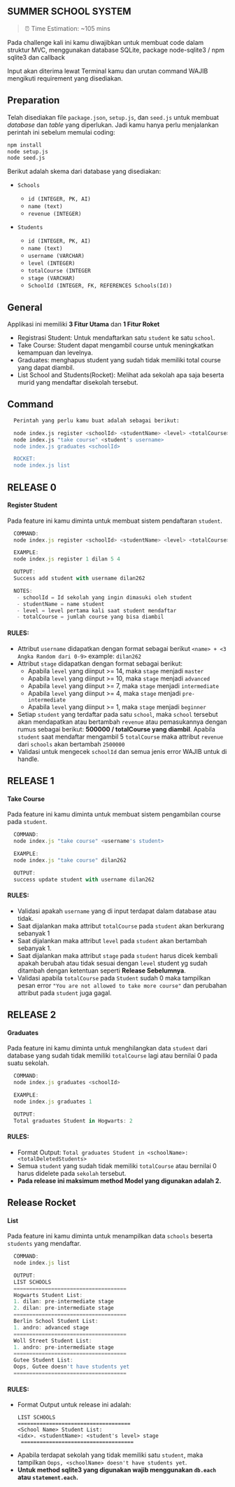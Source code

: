 ## SUMMER SCHOOL SYSTEM
> ⏰ Time Estimation: ~105 mins


Pada challenge kali ini kamu diwajibkan untuk membuat code dalam struktur MVC, menggunakan database SQLite, package node-sqlite3 / npm sqlite3 dan callback

Input akan diterima lewat Terminal kamu dan urutan command WAJIB mengikuti requirement yang disediakan.

## Preparation
Telah disediakan file `package.json`, `setup.js`, dan `seed.js` untuk membuat *database* dan *table* yang diperlukan. Jadi kamu hanya perlu menjalankan perintah ini sebelum memulai coding:
```bash
npm install
node setup.js
node seed.js
```

Berikut adalah skema dari database yang disediakan:
- `Schools`
  - `id (INTEGER, PK, AI)`
  - `name (text)`
  - `revenue (INTEGER)`

- `Students`
  - `id (INTEGER, PK, AI)`
  - `name (text)`
  - `username (VARCHAR)`
  - `level (INTEGER)`
  - `totalCourse (INTEGER`
  - `stage (VARCHAR)`
  - `SchoolId (INTEGER, FK, REFERENCES Schools(Id))` 

## General
Applikasi ini memiliki **3 Fitur Utama** dan **1 Fitur Roket**
  - Registrasi Student: Untuk mendaftarkan satu `student` ke satu `school`.
  - Take Course: Student dapat mengambil course untuk meningkatkan kemampuan dan levelnya.
  - Graduates: menghapus student yang sudah tidak memiliki total course yang dapat diambil.
  - List School and Students(Rocket): Melihat ada sekolah apa saja beserta murid yang mendaftar disekolah tersebut.

## Command
```bash
  Perintah yang perlu kamu buat adalah sebagai berikut:

  node index.js register <schoolId> <studentName> <level> <totalCourse> 
  node index.js "take course" <student's username>
  node index.js graduates <schoolId>

  ROCKET:
  node index.js list
```

## RELEASE 0
#### Register Student
Pada feature ini kamu diminta untuk membuat sistem pendaftaran `student`.
```javascript
  COMMAND:
  node index.js register <schoolId> <studentName> <level> <totalCourse>

  EXAMPLE:
  node index.js register 1 dilan 5 4

  OUTPUT:
  Success add student with username dilan262

  NOTES:
   - schoolId = Id sekolah yang ingin dimasuki oleh student
   - studentName = name student
   - level = level pertama kali saat student mendaftar
   - totalCourse = jumlah course yang bisa diambil
```

#### RULES: 
  - Attribut `username` didapatkan dengan format sebagai berikut `<name> + <3 Angka Random dari 0-9>` example: `dilan262`
  - Attribut `stage` didapatkan dengan format sebagai berikut:
    - Apabila `level` yang diinput >= 14, maka `stage` menjadi `master`
    - Apabila `level` yang diinput >= 10, maka `stage` menjadi `advanced`
    - Apabila `level` yang diinput >= 7, maka `stage` menjadi `intermediate`
    - Apabila `level` yang diinput >= 4, maka `stage` menjadi `pre-intermediate`
    - Apabila `level` yang diinput >= 1, maka `stage` menjadi `beginner`
  - Setiap `student` yang terdaftar pada satu `school`, maka `school` tersebut akan mendapatkan atau bertambah `revenue` atau pemasukannya dengan rumus sebagai berikut: **500000 / totalCourse yang diambil**. Apabila `student` saat mendaftar mengambil 5 `totalCourse` maka attribut `revenue` dari `schools` akan bertambah `2500000`
  - Validasi untuk mengecek `schoolId` dan semua jenis error WAJIB untuk di handle.



## RELEASE 1
#### Take Course
Pada feature ini kamu diminta untuk membuat sistem pengambilan course pada `student`.

```javascript
  COMMAND:
  node index.js "take course" <username's student>

  EXAMPLE:
  node index.js "take course" dilan262

  OUTPUT:
  success update student with username dilan262
```

#### RULES: 
- Validasi apakah `username` yang di input terdapat dalam database atau tidak.
- Saat dijalankan maka attribut `totalCourse` pada `student` akan berkurang sebanyak 1
- Saat dijalankan maka attribut `level` pada `student` akan bertambah sebanyak 1.
- Saat dijalankan maka attribut `stage` pada `student` harus dicek kembali apakah berubah atau tidak sesuai dengan `level` student yg sudah ditambah dengan ketentuan seperti **Release Sebelumnya**.
- Validasi apabila `totalCourse` pada `Student` sudah 0 maka tampilkan pesan error `"You are not allowed to take more course"` dan perubahan attribut pada `student` juga gagal.


## RELEASE 2
#### Graduates
Pada feature ini kamu diminta untuk menghilangkan data `student` dari database yang sudah tidak memiliki `totalCourse` lagi atau bernilai 0 pada suatu sekolah.

```javascript
  COMMAND:
  node index.js graduates <schoolId>

  EXAMPLE:
  node index.js graduates 1

  OUTPUT:
  Total graduates Student in Hogwarts: 2
```

#### RULES: 
- Format Output: `Total graduates Student in <schoolName>: <totalDeletedStudents>`
- Semua `student` yang sudah tidak memiliki `totalCourse` atau bernilai 0 harus didelete pada `sekolah` tersebut.
- **Pada release ini maksimum method Model yang digunakan adalah 2.**

## Release Rocket
#### List
Pada feature ini kamu diminta untuk menampilkan data `schools` beserta `students` yang mendaftar.
```javascript
  COMMAND:
  node index.js list

  OUTPUT:
  LIST SCHOOLS
  ====================================
  Hogwarts Student List:
  1. dilan: pre-intermediate stage
  2. dilan: pre-intermediate stage
  ====================================
  Berlin School Student List:
  1. andro: advanced stage
  ====================================
  Woll Street Student List:
  1. andro: pre-intermediate stage
  ====================================
  Gutee Student List:
  Oops, Gutee doesn't have students yet
  ====================================
```

#### RULES: 
- Format Output untuk release ini adalah:
  ```
  LIST SCHOOLS
  ====================================
  <School Name> Student List:
  <idx>. <studentName>: <student's level> stage
   ====================================
  ```
- Apabila terdapat sekolah yang tidak memiliki satu `student`, maka tampilkan `Oops, <schoolName> doesn't have students yet`.
- **Untuk method sqlite3 yang digunakan wajib menggunakan `db.each` atau `statement.each`.**